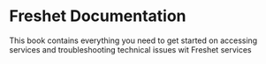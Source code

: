 # Freshet Documentation

This book contains everything you need to get started on accessing services and troubleshooting technical issues wit Freshet services

